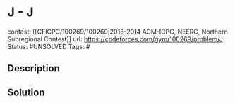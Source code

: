 # J - J

contest: [[CFICPC/100269/100269|2013-2014 ACM-ICPC, NEERC, Northern Subregional Contest]]
url: https://codeforces.com/gym/100269/problem/J
Status: #UNSOLVED
Tags: #

## Description

## Solution

